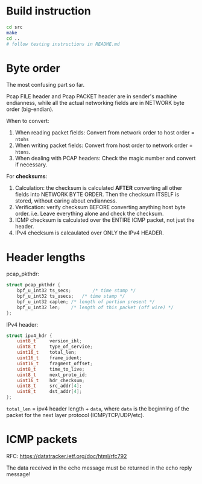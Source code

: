 # Build instruction
```bash
cd src
make
cd ..
# follow testing instructions in README.md
```


# Byte order

The most confusing part so far.

Pcap FILE header and Pcap PACKET header are in sender's machine endianness, while all the actual networking fields are in NETWORK byte order (big-endian).


When to convert:

1. When reading packet fields: Convert from network order to host order = `ntohs`
2. When writing packet fields: Convert from host order to network order = `htons`.
3. When dealing with PCAP headers: Check the magic number and convert if necessary.

For **checksums**: 

1. Calculation: the checksum is calculated **AFTER** converting all other fields into NETWORK BYTE ORDER. Then the checksum ITSELF is stored, without caring about endianness. 
2. Verification: verify checksum BEFORE converting anything host byte order. i.e. Leave everything alone and check the checksum.
3. ICMP checksum is calculated over the ENTIRE ICMP packet, not just the header.
4. IPv4 checksum is calcaulated over ONLY the IPv4 HEADER.


# Header lengths

pcap_pkthdr:
```C
struct pcap_pkthdr {
	bpf_u_int32 ts_secs;		/* time stamp */
	bpf_u_int32 ts_usecs;	/* time stamp */
	bpf_u_int32 caplen;	/* length of portion present */
	bpf_u_int32 len;	/* length of this packet (off wire) */
};
```

IPv4 header: 
```C
struct ipv4_hdr {
    uint8_t 	version_ihl;    
    uint8_t 	type_of_service;
    uint16_t 	total_len; 
    uint16_t 	frame_ident;
    uint16_t 	fragment_offset;
    uint8_t 	time_to_live;
    uint8_t 	next_proto_id;
    uint16_t 	hdr_checksum;
    uint8_t 	src_addr[4];
    uint8_t 	dst_addr[4];
};
```

`total_len` = ipv4 header length + `data`, where `data` is the beginning of the packet for the next layer protocol (ICMP/TCP/UDP/etc).

# ICMP packets

RFC: https://datatracker.ietf.org/doc/html/rfc792

The data received in the echo message must be returned in the echo reply message!



